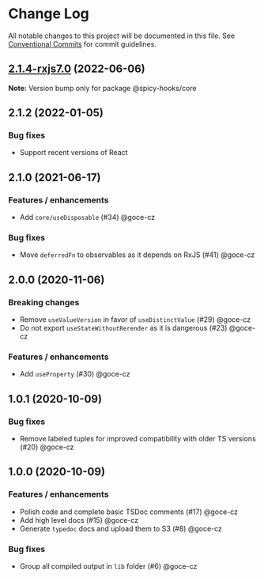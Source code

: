 # Change Log

All notable changes to this project will be documented in this file.
See [Conventional Commits](https://conventionalcommits.org) for commit guidelines.

## [2.1.4-rxjs7.0](https://github.com/salsita/spicy-hooks/compare/v2.1.2...v2.1.4-rxjs7.0) (2022-06-06)

**Note:** Version bump only for package @spicy-hooks/core





## 2.1.2 (2022-01-05)

### Bug fixes

- Support recent versions of React

## 2.1.0 (2021-06-17)

### Features / enhancements

- Add `core/useDisposable` (#34) @goce-cz 

### Bug fixes

- Move `deferredFn` to observables as it depends on RxJS (#41) @goce-cz 

## 2.0.0 (2020-11-06)

### Breaking changes

- Remove `useValueVersion` in favor of `useDistinctValue` (#29) @goce-cz 
- Do not export `useStateWithoutRerender` as it is dangerous (#23) @goce-cz 

### Features / enhancements

- Add `useProperty` (#30) @goce-cz 


## 1.0.1 (2020-10-09)

### Bug fixes

- Remove labeled tuples for improved compatibility with older TS versions (#20) @goce-cz 


## 1.0.0 (2020-10-09)

### Features / enhancements

- Polish code and complete basic TSDoc comments (#17) @goce-cz 
- Add high level docs (#15) @goce-cz 
- Generate `typedoc` docs and upload them to S3 (#8) @goce-cz 

### Bug fixes

- Group all compiled output in `lib` folder (#6) @goce-cz
